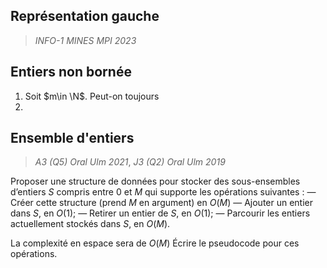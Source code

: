 ## Représentation gauche
> *INFO-1 MINES MPI 2023*

## Entiers non bornée



1. Soit $m\in \N$. Peut-on toujours 
2. 
## Ensemble d'entiers
> *A3 (Q5) Oral Ulm 2021*, *J3 (Q2) Oral Ulm 2019*

Proposer une structure de données pour stocker des sous-ensembles d’entiers $S$ compris entre $0$ et $M$ qui supporte les opérations suivantes :
  — Créer cette structure (prend $M$ en argument) en $O(M)$
  — Ajouter un entier dans $S$, en $O(1)$;
  — Retirer un entier de $S$, en $O(1)$;
  — Parcourir les entiers actuellement stockés dans $S$, en $O(M)$.

La complexité en espace sera de $O(M)$
Écrire le pseudocode pour ces opérations.
<!--stackedit_data:
eyJoaXN0b3J5IjpbMTIwNDU3NjEyMV19
-->